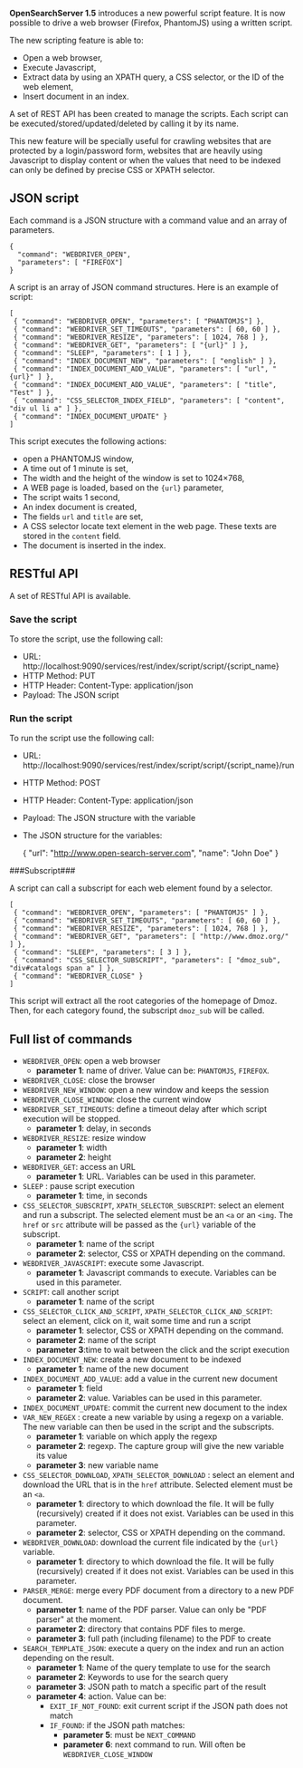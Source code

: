 **OpenSearchServer 1.5** introduces a new powerful script feature. It is now possible to drive a web browser (Firefox, PhantomJS) using a written script.

The new scripting feature is able to:

* Open a web browser,
* Execute Javascript,
* Extract data by using an XPATH query, a CSS selector, or the ID of the web element,
* Insert document in an index.

A set of REST API has been created to manage the scripts. Each script can be executed/stored/updated/deleted by calling it by its name.

This new feature will be specially useful for crawling websites that are protected by a login/password form, websites that are heavily using Javascript to display content or when the values that need to be indexed can only be defined by precise CSS or XPATH selector.

 

## JSON script

Each command is a JSON structure with a command value and an array of parameters.


    {
      "command": "WEBDRIVER_OPEN",
      "parameters": [ "FIREFOX"]
    }

A script is an array of JSON command structures. Here is an example of script:


    [
     { "command": "WEBDRIVER_OPEN", "parameters": [ "PHANTOMJS"] },
     { "command": "WEBDRIVER_SET_TIMEOUTS", "parameters": [ 60, 60 ] },
     { "command": "WEBDRIVER_RESIZE", "parameters": [ 1024, 768 ] },
     { "command": "WEBDRIVER_GET", "parameters": [ "{url}" ] },
     { "command": "SLEEP", "parameters": [ 1 ] },
     { "command": "INDEX_DOCUMENT_NEW", "parameters": [ "english" ] },
     { "command": "INDEX_DOCUMENT_ADD_VALUE", "parameters": [ "url", "{url}" ] },
     { "command": "INDEX_DOCUMENT_ADD_VALUE", "parameters": [ "title", "Test" ] },
     { "command": "CSS_SELECTOR_INDEX_FIELD", "parameters": [ "content", "div ul li a" ] },
     { "command": "INDEX_DOCUMENT_UPDATE" }
    ]

This script executes the following actions:

* open a PHANTOMJS window,
* A time out of 1 minute is set,
* The width and the height of the window is set to 1024×768,
* A WEB page is loaded, based on the `{url}` parameter,
* The script waits 1 second,
* An  index document is created,
* The fields `url` and `title` are set,
* A CSS selector locate text element in the web page. These texts are stored in the `content` field.
* The document is inserted in the index.

## RESTful API

A set of RESTful API is available.

### Save the script

To store the script, use the following call:

* URL: http://localhost:9090/services/rest/index/script/script/{script_name}
* HTTP Method: PUT
* HTTP Header: Content-Type: application/json
* Payload: The JSON script

### Run the script

To run the script use the following call:

* URL: http://localhost:9090/services/rest/index/script/script/{script_name}/run
* HTTP Method: POST
* HTTP Header: Content-Type: application/json
* Payload: The JSON structure with the variable
* The JSON structure for the variables:

    {
        "url": "http://www.open-search-server.com",
        "name": "John Doe"
    }

###Subscript###

A script can call a subscript for each web element found by a selector.

  
    [
     { "command": "WEBDRIVER_OPEN", "parameters": [ "PHANTOMJS" ] },
     { "command": "WEBDRIVER_SET_TIMEOUTS", "parameters": [ 60, 60 ] },
     { "command": "WEBDRIVER_RESIZE", "parameters": [ 1024, 768 ] },
     { "command": "WEBDRIVER_GET", "parameters": [ "http://www.dmoz.org/" ] },
     { "command": "SLEEP", "parameters": [ 3 ] },
     { "command": "CSS_SELECTOR_SUBSCRIPT", "parameters": [ "dmoz_sub", "div#catalogs span a" ] },
     { "command": "WEBDRIVER_CLOSE" }
    ]

This script will extract all the root categories of the homepage of Dmoz. Then, for each category found, the subscript `dmoz_sub` will be called.

## Full list of commands

* `WEBDRIVER_OPEN`: open a web browser
  * **parameter 1**: name of driver. Value can be: `PHANTOMJS`, `FIREFOX`.
* `WEBDRIVER_CLOSE`: close the browser
* `WEBDRIVER_NEW_WINDOW`: open a new window and keeps the session
* `WEBDRIVER_CLOSE_WINDOW`: close the current window
* `WEBDRIVER_SET_TIMEOUTS`: define a timeout delay after which script execution will be stopped.
  * **parameter 1**: delay, in seconds
* `WEBDRIVER_RESIZE`: resize window
  * **parameter 1**: width
  * **parameter 2**: height
* `WEBDRIVER_GET`: access an URL
  * **parameter 1**: URL. Variables can be used in this parameter.
* `SLEEP` : pause script execution
  * **parameter 1**: time, in seconds
* `CSS_SELECTOR_SUBSCRIPT`, `XPATH_SELECTOR_SUBSCRIPT`: select an element and run a subscript. The selected element must be an `<a` or an `<img`. The `href` or `src` attribute will be passed as the `{url}` variable of the subscript.
  * **parameter 1**: name of the script  
  * **parameter 2**: selector, CSS or XPATH depending on the command.
* `WEBDRIVER_JAVASCRIPT`: execute some Javascript.
  * **parameter 1**: Javascript commands to execute. Variables can be used in this parameter.
* `SCRIPT`: call another script
  * **parameter 1**: name of the script
* `CSS_SELECTOR_CLICK_AND_SCRIPT`, `XPATH_SELECTOR_CLICK_AND_SCRIPT`: select an element, click on it, wait some time and run a script
  * **parameter 1**: selector, CSS or XPATH depending on the command.
  * **parameter 2**: name of the script
  * **parameter 3**:time to wait between the click and the script execution
* `INDEX_DOCUMENT_NEW`: create a new document to be indexed
  * **parameter 1**: name of the new document
* `INDEX_DOCUMENT_ADD_VALUE`: add a value in the current new document
  * **parameter 1**: field
  * **parameter 2**: value. Variables can be used in this parameter.
* `INDEX_DOCUMENT_UPDATE`: commit the current new document to the index
* `VAR_NEW_REGEX` : create a new variable by using a regexp on a variable. The new variable can then be used in the script and the subscripts.
  * **parameter 1**: variable on which apply the regexp
  * **parameter 2**: regexp. The capture group will give the new variable its value
  * **parameter 3**: new variable name
* `CSS_SELECTOR_DOWNLOAD`, `XPATH_SELECTOR_DOWNLOAD` : select an element and download the URL that is in the `href` attribute. Selected element must be an `<a`.
  * **parameter 1**: directory to which download the file. It will be fully (recursively) created if it does not exist. Variables can be used in this parameter.
  * **parameter 2**: selector, CSS or XPATH depending on the command.
* `WEBDRIVER_DOWNLOAD`: download the current file indicated by the `{url}` variable.
  * **parameter 1**: directory to which download the file. It will be fully (recursively) created if it does not exist. Variables can be used in this parameter.
* `PARSER_MERGE`: merge every PDF document from a directory to a new PDF document.
  * **parameter 1**: name of the PDF parser. Value can only be "PDF parser" at the moment.
  * **parameter 2**: directory that contains PDF files to merge.
  * **parameter 3**: full path (including filename) to the PDF to create
* `SEARCH_TEMPLATE_JSON`: execute a query on the index and run an action depending on the result.
  * **parameter 1**: Name of the query template to use for the search
  * **parameter 2**: Keywords to use for the search query
  * **parameter 3**: JSON path to match a specific part of the result
  * **parameter 4**: action. Value can be:
    * `EXIT_IF_NOT_FOUND`: exit current script if the JSON path does not match
    * `IF_FOUND`: if the JSON path matches:
      * **parameter 5**: must be `NEXT_COMMAND`
      * **parameter 6**: next command to run. Will often be `WEBDRIVER_CLOSE_WINDOW`
